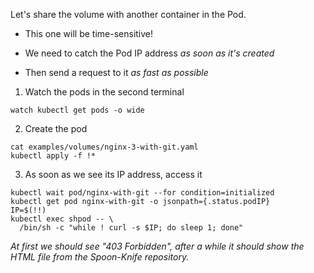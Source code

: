 Let's share the volume with another container in the Pod.

- This one will be time-sensitive!

- We need to catch the Pod IP address *as soon as it's created*

- Then send a request to it *as fast as possible*

1. Watch the pods in the second terminal

```execute-2
watch kubectl get pods -o wide
```

2. Create the pod

```execute
cat examples/volumes/nginx-3-with-git.yaml
kubectl apply -f !*
```

3. As soon as we see its IP address, access it
```execute
kubectl wait pod/nginx-with-git --for condition=initialized
kubectl get pod nginx-with-git -o jsonpath={.status.podIP}
IP=$(!!)
kubectl exec shpod -- \
  /bin/sh -c "while ! curl -s $IP; do sleep 1; done"
```

*At first we should see "403 Forbidden", after a while it should show the HTML file from the Spoon-Knife repository.*
